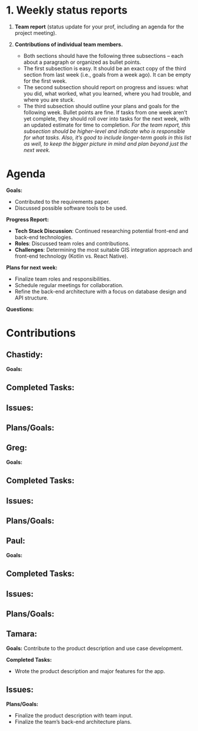 # 1. Weekly status reports

1. **Team report** (status update for your prof, including an agenda for the project meeting).

2. **Contributions of individual team members.**
   - Both sections should have the following three subsections – each about a paragraph or organized as bullet points.
   - The first subsection is easy. It should be an exact copy of the third section from last week (i.e., goals from a week ago). It can be empty for the first week.
   - The second subsection should report on progress and issues: what you did, what worked, what you learned, where you had trouble, and where you are stuck.
   - The third subsection should outline your plans and goals for the following week. Bullet points are fine. If tasks from one week aren’t yet complete, they should roll over into tasks for the next week, with an updated estimate for time to completion. *For the team report, this subsection should be higher-level and indicate who is responsible for what tasks. Also, it’s good to include longer-term goals in this list as well, to keep the bigger picture in mind and plan beyond just the next week.*

# Agenda

**Goals:**
- Contributed to the requirements paper.
- Discussed possible software tools to be used.

**Progress Report:**
- **Tech Stack Discussion**: Continued researching potential front-end and back-end technologies.
- **Roles**: Discussed team roles and contributions.
- **Challenges**: Determining the most suitable GIS integration approach and front-end technology (Kotlin vs. React Native).

**Plans for next week:**
- Finalize team roles and responsibilities.
- Schedule regular meetings for collaboration.
- Refine the back-end architecture with a focus on database design and API structure.

**Questions:**

# Contributions

## Chastidy: 
**Goals:**

**Completed Tasks:** 
- 

**Issues:** 
- 

**Plans/Goals:** 
-

## Greg: 
**Goals:**

**Completed Tasks:**
- 

**Issues:**
- 

**Plans/Goals:**
- 

## Paul: 
**Goals:**

**Completed Tasks:**
-

**Issues:**
- 

**Plans/Goals:**
- 

## Tamara:
**Goals:** Contribute to the product description and use case development.

**Completed Tasks:**
- Wrote the product description and major features for the app.

**Issues:**
- 

**Plans/Goals:**
- Finalize the product description with team input.
- Finalize the team’s back-end architecture plans.
